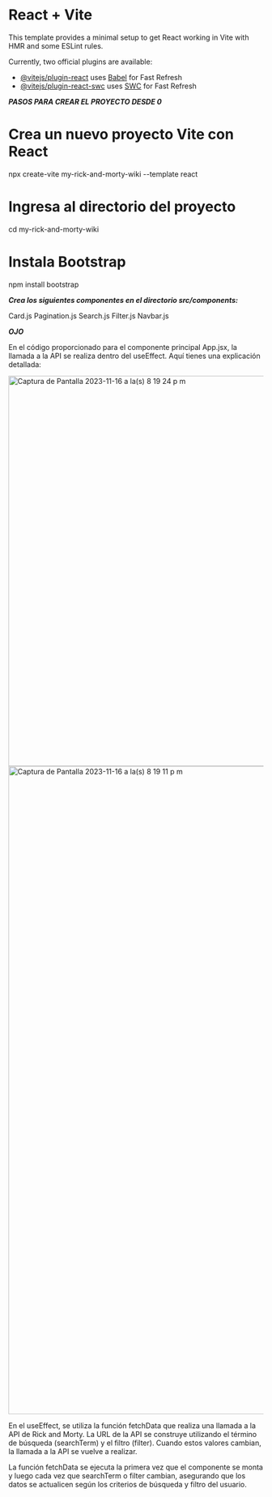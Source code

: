 # React + Vite

This template provides a minimal setup to get React working in Vite with HMR and some ESLint rules.

Currently, two official plugins are available:

- [@vitejs/plugin-react](https://github.com/vitejs/vite-plugin-react/blob/main/packages/plugin-react/README.md) uses [Babel](https://babeljs.io/) for Fast Refresh
- [@vitejs/plugin-react-swc](https://github.com/vitejs/vite-plugin-react-swc) uses [SWC](https://swc.rs/) for Fast Refresh


***PASOS PARA CREAR EL PROYECTO DESDE 0***
# Crea un nuevo proyecto Vite con React
npx create-vite my-rick-and-morty-wiki --template react

# Ingresa al directorio del proyecto
cd my-rick-and-morty-wiki

# Instala Bootstrap
npm install bootstrap



***Crea los siguientes componentes en el directorio src/components:***

Card.js
Pagination.js
Search.js
Filter.js
Navbar.js



***OJO***

En el código proporcionado para el componente principal App.jsx, la llamada a la API se realiza dentro del useEffect. Aquí tienes una explicación detallada:

<img width="771" alt="Captura de Pantalla 2023-11-16 a la(s) 8 19 24 p m" src="https://github.com/wjulifajarb/APIREACT/assets/44068486/393aa8c9-5141-45ac-ae9f-144e6a4e4e62">
<img width="1280" alt="Captura de Pantalla 2023-11-16 a la(s) 8 19 11 p m" src="https://github.com/wjulifajarb/APIREACT/assets/44068486/38c1813d-a589-49af-909b-c5ca2689df9d">



En el useEffect, se utiliza la función fetchData que realiza una llamada a la API de Rick and Morty. La URL de la API se construye utilizando el término de búsqueda (searchTerm) y el filtro (filter). Cuando estos valores cambian, la llamada a la API se vuelve a realizar.

La función fetchData se ejecuta la primera vez que el componente se monta y luego cada vez que searchTerm o filter cambian, asegurando que los datos se actualicen según los criterios de búsqueda y filtro del usuario.

